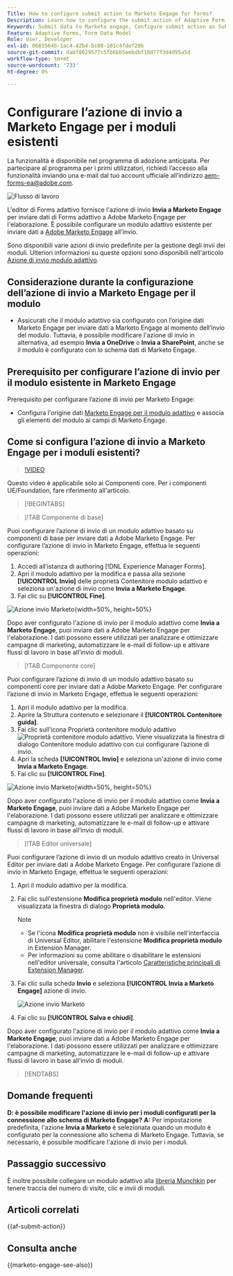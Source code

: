 ```yaml
---
Title: How to configure submit action to Marketo Engage for forms?
Description: Learn how to configure the submit action of Adaptive Form to send data to Marketo Engage.
Keywords: Submit data to Marketo engage, Configure submit action as Submit to Marketo Engage
Feature: Adaptive Forms, Form Data Model
Role: User, Developer
exl-id: 0683564b-1ac4-42b4-bc08-101c4fdef286
source-git-commit: dabf8029577c5fb6bb5eebdbf10d77f3d4d95a5d
workflow-type: tm+mt
source-wordcount: '733'
ht-degree: 8%

---
```


# Configurare l’azione di invio a Marketo Engage per i moduli esistenti

<span class="preview"> La funzionalità è disponibile nel programma di adozione anticipata. Per partecipare al programma per i primi utilizzatori, richiedi l’accesso alla funzionalità inviando una e-mail dal tuo account ufficiale all’indirizzo aem-forms-ea@adobe.com. </span>

![Flusso di lavoro](/help/forms/assets/workflow-marketo-3.png)

L&#39;editor di Forms adattivo fornisce l&#39;azione di invio **Invia a Marketo Engage** per inviare dati di Forms adattivo a Adobe Marketo Engage per l&#39;elaborazione. È possibile configurare un modulo adattivo esistente per inviare dati a [Adobe Marketo Engage](https://experienceleague.adobe.com/en/docs/marketo/using/home) all&#39;invio.

Sono disponibili varie azioni di invio predefinite per la gestione degli invii dei moduli. Ulteriori informazioni su queste opzioni sono disponibili nell&#39;articolo [Azione di invio modulo adattivo](/help/forms/configure-submit-actions-core-components.md).

## Considerazione durante la configurazione dell’azione di invio a Marketo Engage per il modulo

* Assicurati che il modulo adattivo sia configurato con l’origine dati Marketo Engage per inviare dati a Marketo Engage al momento dell’invio del modulo. Tuttavia, è possibile modificare l&#39;azione di invio in alternativa, ad esempio **Invia a OneDrive** o **Invia a SharePoint**, anche se il modulo è configurato con lo schema dati di Marketo Engage.

## Prerequisito per configurare l’azione di invio per il modulo esistente in Marketo Engage

Prerequisito per configurare l’azione di invio per Marketo Engage:

* Configura l&#39;origine dati [Marketo Engage per il modulo adattivo](/help/forms/use-marketo-engage-data-source-in-form.md) e associa gli elementi del modulo ai campi di Marketo Engage.

## Come si configura l’azione di invio a Marketo Engage per i moduli esistenti?

>[!VIDEO](https://video.tv.adobe.com/v/3442866/submit-action-marketo-engage-marketo-aem-aem-forms-engage)

<span> Questo video è applicabile solo ai Componenti core. Per i componenti UE/Foundation, fare riferimento all&#39;articolo.</span>


>[!BEGINTABS]

>[!TAB Componente di base]

Puoi configurare l’azione di invio di un modulo adattivo basato su componenti di base per inviare dati a Adobe Marketo Engage. Per configurare l’azione di invio in Marketo Engage, effettua le seguenti operazioni:

1. Accedi all’istanza di authoring [!DNL Experience Manager Forms].
1. Apri il modulo adattivo per la modifica e passa alla sezione **[!UICONTROL Invio]** delle proprietà Contenitore modulo adattivo e seleziona un&#39;azione di invio come **Invia a Marketo Engage**.
1. Fai clic su **[!UICONTROL Fine]**.

![Azione invio Marketo](/help/forms/assets/marketo-engage-submit-action-af.png){width=50%, height=50%}

Dopo aver configurato l&#39;azione di invio per il modulo adattivo come **Invia a Marketo Engage**, puoi inviare dati a Adobe Marketo Engage per l&#39;elaborazione. I dati possono essere utilizzati per analizzare e ottimizzare campagne di marketing, automatizzare le e-mail di follow-up e attivare flussi di lavoro in base all’invio di moduli.

>[!TAB Componente core]

Puoi configurare l’azione di invio di un modulo adattivo basato su componenti core per inviare dati a Adobe Marketo Engage. Per configurare l’azione di invio in Marketo Engage, effettua le seguenti operazioni:

1. Apri il modulo adattivo per la modifica.
1. Aprire la Struttura contenuto e selezionare il **[!UICONTROL Contenitore guida]**.
1. Fai clic sull&#39;icona Proprietà contenitore modulo adattivo ![Proprietà contenitore modulo adattivo](/help/forms/assets/configure-icon.svg). Viene visualizzata la finestra di dialogo Contenitore modulo adattivo con cui configurare l’azione di invio.
1. Apri la scheda **[!UICONTROL Invio]** e seleziona un&#39;azione di invio come **Invia a Marketo Engage**.
1. Fai clic su **[!UICONTROL Fine]**.

![Azione invio Marketo](/help/forms/assets/marketo-engage-submit-action.png){width=50%, height=50%}

Dopo aver configurato l&#39;azione di invio per il modulo adattivo come **Invia a Marketo Engage**, puoi inviare dati a Adobe Marketo Engage per l&#39;elaborazione. I dati possono essere utilizzati per analizzare e ottimizzare campagne di marketing, automatizzare le e-mail di follow-up e attivare flussi di lavoro in base all’invio di moduli.

>[!TAB Editor universale]

Puoi configurare l’azione di invio di un modulo adattivo creato in Universal Editor per inviare dati a Adobe Marketo Engage. Per configurare l’azione di invio in Marketo Engage, effettua le seguenti operazioni:

1. Apri il modulo adattivo per la modifica.
1. Fai clic sull&#39;estensione **Modifica proprietà modulo** nell&#39;editor.
Viene visualizzata la finestra di dialogo **Proprietà modulo**.

   >[!NOTE]
   >
   > * Se l&#39;icona **Modifica proprietà modulo** non è visibile nell&#39;interfaccia di Universal Editor, abilitare l&#39;estensione **Modifica proprietà modulo** in Extension Manager.
   > * Per informazioni su come abilitare o disabilitare le estensioni nell&#39;editor universale, consulta l&#39;articolo [Caratteristiche principali di Extension Manager](https://developer.adobe.com/uix/docs/extension-manager/feature-highlights/#enablingdisabling-extensions).

1. Fai clic sulla scheda **Invio** e seleziona **[!UICONTROL Invia a Marketo Engage]** azione di invio.

   ![Azione invio Marketo](/help/forms/assets/marketo-engage-submit-action-ue.png)

1. Fai clic su **[!UICONTROL Salva e chiudi]**.

Dopo aver configurato l&#39;azione di invio per il modulo adattivo come **Invia a Marketo Engage**, puoi inviare dati a Adobe Marketo Engage per l&#39;elaborazione. I dati possono essere utilizzati per analizzare e ottimizzare campagne di marketing, automatizzare le e-mail di follow-up e attivare flussi di lavoro in base all’invio di moduli.

>[!ENDTABS]

## Domande frequenti

**D: è possibile modificare l&#39;azione di invio per i moduli configurati per la connessione allo schema di Marketo Engage?**
**A:** Per impostazione predefinita, l&#39;azione **Invia a Marketo** è selezionata quando un modulo è configurato per la connessione allo schema di Marketo Engage. Tuttavia, se necessario, è possibile modificare l&#39;azione di invio per i moduli.

## Passaggio successivo

È inoltre possibile collegare un modulo adattivo alla [libreria Munchkin](https://experienceleague.adobe.com/en/docs/marketo/using/product-docs/administration/setup/munchkin) per tenere traccia del numero di visite, clic e invii di moduli.

## Articoli correlati

{{af-submit-action}}

## Consulta anche

{{marketo-engage-see-also}}
